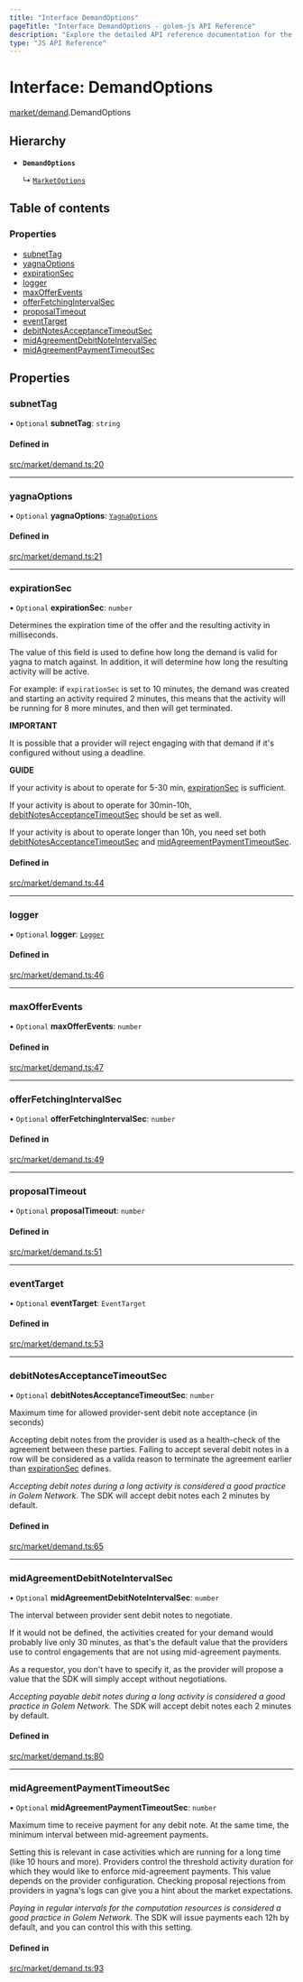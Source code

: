```yaml
---
title: "Interface DemandOptions"
pageTitle: "Interface DemandOptions - golem-js API Reference"
description: "Explore the detailed API reference documentation for the Interface DemandOptions within the golem-js SDK for the Golem Network."
type: "JS API Reference"
---
```

# Interface: DemandOptions

[market/demand](../modules/market_demand).DemandOptions

## Hierarchy

- **`DemandOptions`**

  ↳ [`MarketOptions`](market_service.MarketOptions)

## Table of contents

### Properties

- [subnetTag](market_demand.DemandOptions#subnettag)
- [yagnaOptions](market_demand.DemandOptions#yagnaoptions)
- [expirationSec](market_demand.DemandOptions#expirationsec)
- [logger](market_demand.DemandOptions#logger)
- [maxOfferEvents](market_demand.DemandOptions#maxofferevents)
- [offerFetchingIntervalSec](market_demand.DemandOptions#offerfetchingintervalsec)
- [proposalTimeout](market_demand.DemandOptions#proposaltimeout)
- [eventTarget](market_demand.DemandOptions#eventtarget)
- [debitNotesAcceptanceTimeoutSec](market_demand.DemandOptions#debitnotesacceptancetimeoutsec)
- [midAgreementDebitNoteIntervalSec](market_demand.DemandOptions#midagreementdebitnoteintervalsec)
- [midAgreementPaymentTimeoutSec](market_demand.DemandOptions#midagreementpaymenttimeoutsec)

## Properties

### subnetTag

• `Optional` **subnetTag**: `string`

#### Defined in

[src/market/demand.ts:20](https://github.com/golemfactory/golem-js/blob/9137662/src/market/demand.ts#L20)

___

### yagnaOptions

• `Optional` **yagnaOptions**: [`YagnaOptions`](../modules/executor_executor#yagnaoptions)

#### Defined in

[src/market/demand.ts:21](https://github.com/golemfactory/golem-js/blob/9137662/src/market/demand.ts#L21)

___

### expirationSec

• `Optional` **expirationSec**: `number`

Determines the expiration time of the offer and the resulting activity in milliseconds.

The value of this field is used to define how long the demand is valid for yagna to match against.
In addition, it will determine how long the resulting activity will be active.

For example: if `expirationSec` is set to 10 minutes, the demand was created and starting an activity
required 2 minutes, this means that the activity will be running for 8 more minutes, and then will get terminated.

**IMPORTANT**

It is possible that a provider will reject engaging with that demand if it's configured  without using a deadline.

**GUIDE**

If your activity is about to operate for 5-30 min, [expirationSec](market_demand.DemandOptions#expirationsec) is sufficient.

If your activity is about to operate for 30min-10h, [debitNotesAcceptanceTimeoutSec](market_demand.DemandOptions#debitnotesacceptancetimeoutsec) should be set as well.

If your activity is about to operate longer than 10h, you need set both [debitNotesAcceptanceTimeoutSec](market_demand.DemandOptions#debitnotesacceptancetimeoutsec) and [midAgreementPaymentTimeoutSec](market_demand.DemandOptions#midagreementpaymenttimeoutsec).

#### Defined in

[src/market/demand.ts:44](https://github.com/golemfactory/golem-js/blob/9137662/src/market/demand.ts#L44)

___

### logger

• `Optional` **logger**: [`Logger`](utils_logger_logger.Logger)

#### Defined in

[src/market/demand.ts:46](https://github.com/golemfactory/golem-js/blob/9137662/src/market/demand.ts#L46)

___

### maxOfferEvents

• `Optional` **maxOfferEvents**: `number`

#### Defined in

[src/market/demand.ts:47](https://github.com/golemfactory/golem-js/blob/9137662/src/market/demand.ts#L47)

___

### offerFetchingIntervalSec

• `Optional` **offerFetchingIntervalSec**: `number`

#### Defined in

[src/market/demand.ts:49](https://github.com/golemfactory/golem-js/blob/9137662/src/market/demand.ts#L49)

___

### proposalTimeout

• `Optional` **proposalTimeout**: `number`

#### Defined in

[src/market/demand.ts:51](https://github.com/golemfactory/golem-js/blob/9137662/src/market/demand.ts#L51)

___

### eventTarget

• `Optional` **eventTarget**: `EventTarget`

#### Defined in

[src/market/demand.ts:53](https://github.com/golemfactory/golem-js/blob/9137662/src/market/demand.ts#L53)

___

### debitNotesAcceptanceTimeoutSec

• `Optional` **debitNotesAcceptanceTimeoutSec**: `number`

Maximum time for allowed provider-sent debit note acceptance (in seconds)

Accepting debit notes from the provider is used as a health-check of the agreement between these parties.
Failing to accept several debit notes in a row will be considered as a valida reason to terminate the agreement earlier
than [expirationSec](market_demand.DemandOptions#expirationsec) defines.

_Accepting debit notes during a long activity is considered a good practice in Golem Network._
The SDK will accept debit notes each 2 minutes by default.

#### Defined in

[src/market/demand.ts:65](https://github.com/golemfactory/golem-js/blob/9137662/src/market/demand.ts#L65)

___

### midAgreementDebitNoteIntervalSec

• `Optional` **midAgreementDebitNoteIntervalSec**: `number`

The interval between provider sent debit notes to negotiate.

If it would not be defined, the activities created for your demand would
probably live only 30 minutes, as that's the default value that the providers use to control engagements
that are not using mid-agreement payments.

As a requestor, you don't have to specify it, as the provider will propose a value that the SDK will simply
accept without negotiations.

_Accepting payable debit notes during a long activity is considered a good practice in Golem Network._
The SDK will accept debit notes each 2 minutes by default.

#### Defined in

[src/market/demand.ts:80](https://github.com/golemfactory/golem-js/blob/9137662/src/market/demand.ts#L80)

___

### midAgreementPaymentTimeoutSec

• `Optional` **midAgreementPaymentTimeoutSec**: `number`

Maximum time to receive payment for any debit note. At the same time, the minimum interval between mid-agreement payments.

Setting this is relevant in case activities which are running for a long time (like 10 hours and more). Providers control
the threshold activity duration for which they would like to enforce mid-agreement payments. This value depends on the
provider configuration. Checking proposal rejections from providers in yagna's logs can give you a hint about the
market expectations.

_Paying in regular intervals for the computation resources is considered a good practice in Golem Network._
The SDK will issue payments each 12h by default, and you can control this with this setting.

#### Defined in

[src/market/demand.ts:93](https://github.com/golemfactory/golem-js/blob/9137662/src/market/demand.ts#L93)
